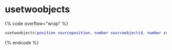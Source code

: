 # usetwoobjects

{% code overflow="wrap" %}
```lua
usetwoobjects(position sourceposition, number sourceobjectid, number sourcestackpos, position destposition, number targetobjectid, number targetstackpos)   
```
{% endcode %}